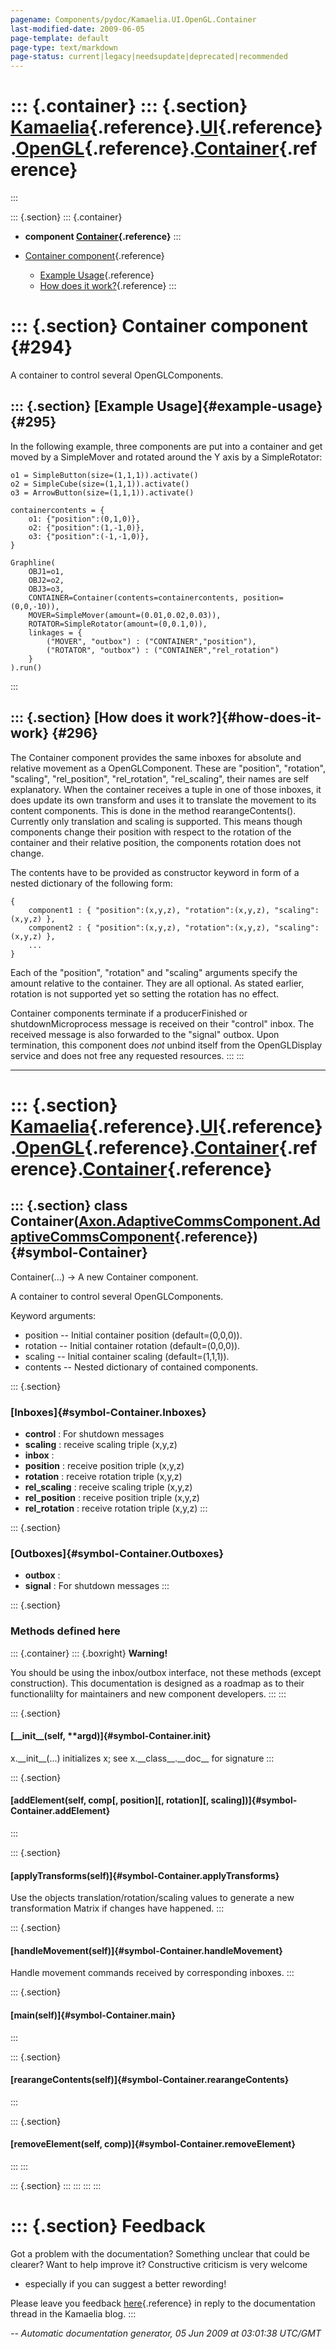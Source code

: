 ```yaml
---
pagename: Components/pydoc/Kamaelia.UI.OpenGL.Container
last-modified-date: 2009-06-05
page-template: default
page-type: text/markdown
page-status: current|legacy|needsupdate|deprecated|recommended
---
```

::: {.container}
::: {.section}
[Kamaelia](/Components/pydoc/Kamaelia.html){.reference}.[UI](/Components/pydoc/Kamaelia.UI.html){.reference}.[OpenGL](/Components/pydoc/Kamaelia.UI.OpenGL.html){.reference}.[Container](/Components/pydoc/Kamaelia.UI.OpenGL.Container.html){.reference}
=========================================================================================================================================================================================================================================================
:::

::: {.section}
::: {.container}
-   **component
    [Container](/Components/pydoc/Kamaelia.UI.OpenGL.Container.Container.html){.reference}**
:::

-   [Container component](#294){.reference}
    -   [Example Usage](#295){.reference}
    -   [How does it work?](#296){.reference}
:::

::: {.section}
Container component {#294}
===================

A container to control several OpenGLComponents.

::: {.section}
[Example Usage]{#example-usage} {#295}
-------------------------------

In the following example, three components are put into a container and
get moved by a SimpleMover and rotated around the Y axis by a
SimpleRotator:

``` {.literal-block}
o1 = SimpleButton(size=(1,1,1)).activate()
o2 = SimpleCube(size=(1,1,1)).activate()
o3 = ArrowButton(size=(1,1,1)).activate()

containercontents = {
    o1: {"position":(0,1,0)},
    o2: {"position":(1,-1,0)},
    o3: {"position":(-1,-1,0)},
}

Graphline(
    OBJ1=o1,
    OBJ2=o2,
    OBJ3=o3,
    CONTAINER=Container(contents=containercontents, position=(0,0,-10)),
    MOVER=SimpleMover(amount=(0.01,0.02,0.03)),
    ROTATOR=SimpleRotator(amount=(0,0.1,0)),
    linkages = {
        ("MOVER", "outbox") : ("CONTAINER","position"),
        ("ROTATOR", "outbox") : ("CONTAINER","rel_rotation")
    }
).run()
```
:::

::: {.section}
[How does it work?]{#how-does-it-work} {#296}
--------------------------------------

The Container component provides the same inboxes for absolute and
relative movement as a OpenGLComponent. These are \"position\",
\"rotation\", \"scaling\", \"rel\_position\", \"rel\_rotation\",
\"rel\_scaling\", their names are self explanatory. When the container
receives a tuple in one of those inboxes, it does update its own
transform and uses it to translate the movement to its content
components. This is done in the method rearangeContents(). Currently
only translation and scaling is supported. This means though components
change their position with respect to the rotation of the container and
their relative position, the components rotation does not change.

The contents have to be provided as constructor keyword in form of a
nested dictionary of the following form:

``` {.literal-block}
{
    component1 : { "position":(x,y,z), "rotation":(x,y,z), "scaling":(x,y,z) },
    component2 : { "position":(x,y,z), "rotation":(x,y,z), "scaling":(x,y,z) },
    ...
}
```

Each of the \"position\", \"rotation\" and \"scaling\" arguments specify
the amount relative to the container. They are all optional. As stated
earlier, rotation is not supported yet so setting the rotation has no
effect.

Container components terminate if a producerFinished or
shutdownMicroprocess message is received on their \"control\" inbox. The
received message is also forwarded to the \"signal\" outbox. Upon
termination, this component does *not* unbind itself from the
OpenGLDisplay service and does not free any requested resources.
:::
:::

------------------------------------------------------------------------

::: {.section}
[Kamaelia](/Components/pydoc/Kamaelia.html){.reference}.[UI](/Components/pydoc/Kamaelia.UI.html){.reference}.[OpenGL](/Components/pydoc/Kamaelia.UI.OpenGL.html){.reference}.[Container](/Components/pydoc/Kamaelia.UI.OpenGL.Container.html){.reference}.[Container](/Components/pydoc/Kamaelia.UI.OpenGL.Container.Container.html){.reference}
================================================================================================================================================================================================================================================================================================================================================

::: {.section}
class Container([Axon.AdaptiveCommsComponent.AdaptiveCommsComponent](/Docs/Axon/Axon.AdaptiveCommsComponent.AdaptiveCommsComponent.html){.reference}) {#symbol-Container}
-----------------------------------------------------------------------------------------------------------------------------------------------------

Container(\...) -\> A new Container component.

A container to control several OpenGLComponents.

Keyword arguments:

-   position \-- Initial container position (default=(0,0,0)).
-   rotation \-- Initial container rotation (default=(0,0,0)).
-   scaling \-- Initial container scaling (default=(1,1,1)).
-   contents \-- Nested dictionary of contained components.

::: {.section}
### [Inboxes]{#symbol-Container.Inboxes}

-   **control** : For shutdown messages
-   **scaling** : receive scaling triple (x,y,z)
-   **inbox** :
-   **position** : receive position triple (x,y,z)
-   **rotation** : receive rotation triple (x,y,z)
-   **rel\_scaling** : receive scaling triple (x,y,z)
-   **rel\_position** : receive position triple (x,y,z)
-   **rel\_rotation** : receive rotation triple (x,y,z)
:::

::: {.section}
### [Outboxes]{#symbol-Container.Outboxes}

-   **outbox** :
-   **signal** : For shutdown messages
:::

::: {.section}
### Methods defined here

::: {.container}
::: {.boxright}
**Warning!**

You should be using the inbox/outbox interface, not these methods
(except construction). This documentation is designed as a roadmap as to
their functionalilty for maintainers and new component developers.
:::
:::

::: {.section}
#### [\_\_init\_\_(self, \*\*argd)]{#symbol-Container.__init__}

x.\_\_init\_\_(\...) initializes x; see x.\_\_class\_\_.\_\_doc\_\_ for
signature
:::

::: {.section}
#### [addElement(self, comp\[, position\]\[, rotation\]\[, scaling\])]{#symbol-Container.addElement}
:::

::: {.section}
#### [applyTransforms(self)]{#symbol-Container.applyTransforms}

Use the objects translation/rotation/scaling values to generate a new
transformation Matrix if changes have happened.
:::

::: {.section}
#### [handleMovement(self)]{#symbol-Container.handleMovement}

Handle movement commands received by corresponding inboxes.
:::

::: {.section}
#### [main(self)]{#symbol-Container.main}
:::

::: {.section}
#### [rearangeContents(self)]{#symbol-Container.rearangeContents}
:::

::: {.section}
#### [removeElement(self, comp)]{#symbol-Container.removeElement}
:::
:::

::: {.section}
:::
:::
:::
:::

::: {.section}
Feedback
========

Got a problem with the documentation? Something unclear that could be
clearer? Want to help improve it? Constructive criticism is very welcome
- especially if you can suggest a better rewording!

Please leave you feedback
[here](../../../cgi-bin/blog/blog.cgi?rm=viewpost&nodeid=1142023701){.reference}
in reply to the documentation thread in the Kamaelia blog.
:::

*\-- Automatic documentation generator, 05 Jun 2009 at 03:01:38 UTC/GMT*
